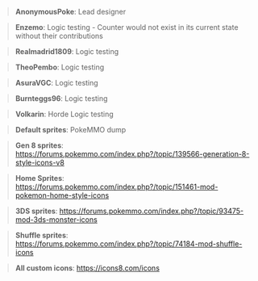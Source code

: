 >**AnonymousPoke**: Lead designer

>**Enzemo**: Logic testing - Counter would not exist in its current state without their contributions

>**Realmadrid1809**: Logic testing

>**TheoPembo**: Logic testing

>**AsuraVGC**: Logic testing

>**Burnteggs96**: Logic testing

>**Volkarin**: Horde Logic testing

>**Default sprites**: PokeMMO dump

>**Gen 8 sprites**: https://forums.pokemmo.com/index.php?/topic/139566-generation-8-style-icons-v8

>**Home Sprites**: https://forums.pokemmo.com/index.php?/topic/151461-mod-pokemon-home-style-icons

>**3DS sprites**: https://forums.pokemmo.com/index.php?/topic/93475-mod-3ds-monster-icons

>**Shuffle sprites**: https://forums.pokemmo.com/index.php?/topic/74184-mod-shuffle-icons

>**All custom icons**: https://icons8.com/icons
